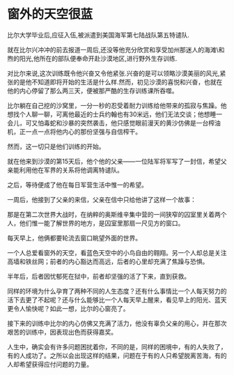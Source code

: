 # 窗外的天空很蓝
比尔大学毕业后,应征入伍,被派遣到美国海军第七陆战队第五特谴队. 

  就在比尔兴冲冲的前去报道一周后,还没等他充分欣赏和享受加州那迷人的海滩\和煦的阳光,他所在的部队便奉命开赴沙漠地区,进行野外生存训练. 

  对比尔来说,这次训练既令他兴奋又令他紧张.兴奋的是可以领略沙漠美丽的风光,紧张的是他不知道即将开始的生活是什么样.然而，初见沙漠的喜悦和兴奋，也就在他的内心停留了那么两三天，便被那严酷的生存训练课所吞噬。 

  比尔躺在自己挖的沙窝里，一分一秒的忍受着耐力训练给他带来的孤寂与焦躁。他想找个人聊一聊，可离他最近的士兵约翰也有30米远，他们无法交谈；他想睡一会儿，可又怕毒蛇和沙暴的突然袭击，他只感觉眼前漫天的黄沙仿佛是一台榨油机，正一点一点将他内心的那份坚强与自信榨干。 

  然而，这一切只是他们训练的开始。 

  就在他来到沙漠的第15天后，他个他的父亲——一位陆军将军写了一封信，希望父亲能利用他在军界的关系将他调离特谴队。 

  之后，等待便成了他在每日军营生活中惟一的希望。 

  一周后，他接到了父亲的来信，父亲在信中只给他讲了这样一个故事：


  那是在第二次世界大战时，在纳粹的奥斯维辛集中营的一间狭窄的囚室里关着两个人，他们惟一能了解世界的地方，是囚室里那扇一尺见方的窗口。 

  每天早上，他俩都要轮流去窗口眺望外面的世界。 

  一个人总爱看窗外的天空，看蓝色天空中的小鸟自由的翱翔。另一个人却总是关注高墙和铁丝网；前者的内心豁达而高远，后者的心里却充满了焦躁与恐惧。 

  半年后，后者因忧郁死在狱中，前者却坚强的活了下来，直到获救。 

  同样的环境为什么孕育了两种不同的人生态度？还有什么事情比一个人每天努力的活下去更了不起呢？还与什么能够比一个人每天早上醒来，看见早上的阳光、蓝天更令人愉快呢？如此一想，比尔的心窗亮了。 

  接下来的训练中比尔的内心仿佛又充满了活力，他没有辜负父亲的用心，并在那次艰苦的训练中，因表现出色而获得嘉奖。 

  人生中，确实会有许多问题困扰着你，不同的是，同样的困境中，有的人失败了，有的人成功了。之所以会出现这样的结果，问题在于有的人只希望脱离苦海，有的人却希望获得应付问题的力量。
 